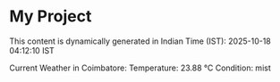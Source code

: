 # My Project

This content is dynamically generated in Indian Time (IST): 2025-10-18 04:12:10 IST


Current Weather in Coimbatore:
Temperature: 23.88 °C
Condition: mist
